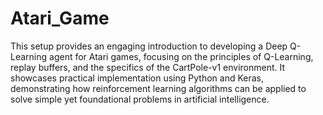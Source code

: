 # Atari_Game

This setup provides an engaging introduction to developing a Deep Q-Learning agent for Atari games, focusing on the principles of Q-Learning, replay buffers, and the specifics of the CartPole-v1 environment. It showcases practical implementation using Python and Keras, demonstrating how reinforcement learning algorithms can be applied to solve simple yet foundational problems in artificial intelligence.
